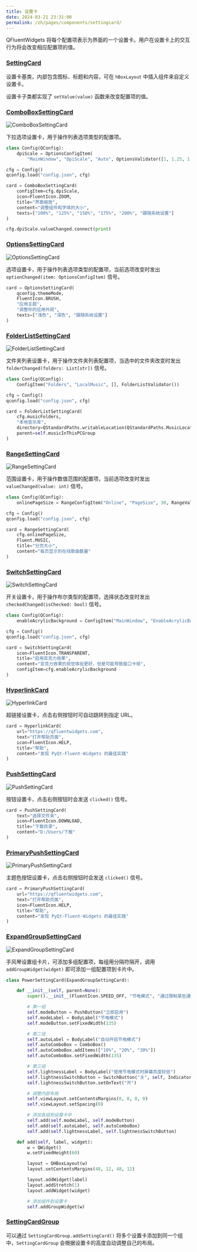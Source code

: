 ```yaml
---
title: 设置卡
date: 2024-03-21 23:31:00
permalink: /zh/pages/components/settingcard/
---
```


QFluentWidgets 将每个配置项表示为界面的一个设置卡。用户在设置卡上的交互行为将会改变相应配置项的值。

### [SettingCard](https://pyqt-fluent-widgets.readthedocs.io/zh-cn/latest/autoapi/qfluentwidgets/components/settings/setting_card/index.html#qfluentwidgets.components.settings.setting_card.SettingCard)

设置卡基类，内部包含图标、标题和内容，可在 `hBoxLayout` 中插入组件来自定义设置卡。

设置卡子类都实现了 `setValue(value)` 函数来改变配置项的值。


### [ComboBoxSettingCard](https://pyqt-fluent-widgets.readthedocs.io/zh-cn/latest/autoapi/qfluentwidgets/components/settings/setting_card/index.html#qfluentwidgets.components.settings.setting_card.ComboBoxSettingCard)

![ComboBoxSettingCard](/img/components/settingcard/ComboBoxSettingCard.png)

下拉选项设置卡，用于操作列表选项类型的配置项。

```python
class Config(QConfig):
    dpiScale = OptionsConfigItem(
        "MainWindow", "DpiScale", "Auto", OptionsValidator([1, 1.25, 1.5, 1.75, 2, "Auto"]), restart=True)

cfg = Config()
qconfig.load("config.json", cfg)

card = ComboBoxSettingCard(
    configItem=cfg.dpiScale,
    icon=FluentIcon.ZOOM,
    title="界面缩放",
    content="调整组件和字体的大小",
    texts=["100%", "125%", "150%", "175%", "200%", "跟随系统设置"]
)

cfg.dpiScale.valueChanged.connect(print)
```

### [OptionsSettingCard](https://pyqt-fluent-widgets.readthedocs.io/zh-cn/latest/autoapi/qfluentwidgets/components/settings/setting_card/index.html#qfluentwidgets.components.settings.setting_card.OptionsSettingCard)

![OptionsSettingCard](/img/components/settingcard/OptionsSettingCard.png)

选项设置卡，用于操作列表选项类型的配置项，当前选项改变时发出 `optionChanged(item: OptionsConfigItem)` 信号。

```python
card = OptionsSettingCard(
    qconfig.themeMode,
    FluentIcon.BRUSH,
    "应用主题",
    "调整你的应用外观",
    texts=["浅色", "深色", "跟随系统设置"]
)
```

### [FolderListSettingCard](https://pyqt-fluent-widgets.readthedocs.io/zh-cn/latest/autoapi/qfluentwidgets/components/settings/folder_list_setting_card/index.html)

![FolderListSettingCard](/img/components/settingcard/FolderListSettingCard.png)

文件夹列表设置卡，用于操作文件夹列表配置项，当选中的文件夹改变时发出 `folderChanged(folders: List[str])` 信号。

```python
class Config(QConfig):
    ConfigItem("Folders", "LocalMusic", [], FolderListValidator())

cfg = Config()
qconfig.load("config.json", cfg)

card = FolderListSettingCard(
    cfg.musicFolders,
    "本地音乐库",
    directory=QStandardPaths.writableLocation(QStandardPaths.MusicLocation),
    parent=self.musicInThisPCGroup
)
```


### [RangeSettingCard](https://pyqt-fluent-widgets.readthedocs.io/zh-cn/latest/autoapi/qfluentwidgets/components/settings/setting_card/index.html#qfluentwidgets.components.settings.setting_card.RangeSettingCard)

![RangeSettingCard](/img/components/settingcard/RangeSettingCard.png)

范围设置卡，用于操作数值范围的配置项，当前选项改变时发出 `valueChanged(value: int)` 信号。

```python
class Config(QConfig):
    onlinePageSize = RangeConfigItem("Online", "PageSize", 30, RangeValidator(0, 50))

cfg = Config()
qconfig.load("config.json", cfg)

card = RangeSettingCard(
    cfg.onlinePageSize,
    Fluent.MUSIC,
    title="分页大小",
    content="每页显示的在线歌曲数量"
)
```


### [SwitchSettingCard](https://pyqt-fluent-widgets.readthedocs.io/zh-cn/latest/autoapi/qfluentwidgets/components/settings/setting_card/index.html#qfluentwidgets.components.settings.setting_card.SwitchSettingCard)

![SwitchSettingCard](/img/components/settingcard/SwitchSettingCard.png)

开关设置卡，用于操作布尔类型的配置项，选择状态改变时发出 `checkedChanged(isChecked: bool)` 信号。

```python
class Config(QConfig):
    enableAcrylicBackground = ConfigItem("MainWindow", "EnableAcrylicBackground", False, BoolValidator())

cfg = Config()
qconfig.load("config.json", cfg)

card = SwitchSettingCard(
    icon=FluentIcon.TRANSPARENT,
    title="启用亚克力效果",
    content="亚克力效果的视觉体验更好，但是可能导致窗口卡顿",
    configItem=cfg.enableAcrylicBackground
)
```


### [HyperlinkCard](https://pyqt-fluent-widgets.readthedocs.io/zh-cn/latest/autoapi/qfluentwidgets/components/settings/setting_card/index.html#qfluentwidgets.components.settings.setting_card.HyperlinkCard)

![HyperlinkCard](/img/components/settingcard/HyperlinkCard.png)

超链接设置卡，点击右侧按钮时可自动跳转到指定 URL。

```python
card = HyperlinkCard(
    url="https://qfluentwidgets.com",
    text="打开帮助页面",
    icon=FluentIcon.HELP,
    title="帮助",
    content="发现 PyQt-Fluent-Widgets 的最佳实践"
)
```


### [PushSettingCard](https://pyqt-fluent-widgets.readthedocs.io/zh-cn/latest/autoapi/qfluentwidgets/components/settings/setting_card/index.html#qfluentwidgets.components.settings.setting_card.PushSettingCard)

![PushSettingCard](/img/components/settingcard/PushSettingCard.png)

按钮设置卡，点击右侧按钮时会发送 `clicked()` 信号。

```python
card = PushSettingCard(
    text="选择文件夹",
    icon=FluentIcon.DOWNLOAD,
    title="下载目录",
    content="D:/Users/下载"
)
```


### [PrimaryPushSettingCard](https://pyqt-fluent-widgets.readthedocs.io/zh-cn/latest/autoapi/qfluentwidgets/components/settings/setting_card/index.html#qfluentwidgets.components.settings.setting_card.PrimaryPushSettingCard)

![PrimaryPushSettingCard](/img/components/settingcard/PrimaryPushSettingCard.png)

主题色按钮设置卡，点击右侧按钮时会发送 `clicked()` 信号。

```python
card = PrimaryPushSettingCard(
    url="https://qfluentwidgets.com",
    text="打开帮助页面",
    icon=FluentIcon.HELP,
    title="帮助",
    content="发现 PyQt-Fluent-Widgets 的最佳实践"
)
```

### [ExpandGroupSettingCard](https://pyqt-fluent-widgets.readthedocs.io/en/latest/autoapi/qfluentwidgets/components/settings/expand_setting_card/index.html#qfluentwidgets.components.settings.expand_setting_card.ExpandGroupSettingCard)

![ExpandGroupSettingCard](/img/components/settingcard/ExpandGroupSettingCard.png)

手风琴设置组卡片，可添加多组配置项，每组用分隔符隔开，调用 `addGroupWidget(widget)` 即可添加一组配置项到卡片中。

```python
class PowerSettingCard(ExpandGroupSettingCard):

    def __init__(self, parent=None):
        super().__init__(FluentIcon.SPEED_OFF, "节电模式", "通过限制某些通知和后台活动降低电池消耗", parent)

        # 第一组
        self.modeButton = PushButton("立即启用")
        self.modeLabel = BodyLabel("节电模式")
        self.modeButton.setFixedWidth(135)

        # 第二组
        self.autoLabel = BodyLabel("自动开启节电模式")
        self.autoComboBox = ComboBox()
        self.autoComboBox.addItems(["10%", "20%", "30%"])
        self.autoComboBox.setFixedWidth(135)

        # 第三组
        self.lightnessLabel = BodyLabel("使用节电模式时屏幕亮度较低")
        self.lightnessSwitchButton = SwitchButton("关", self, IndicatorPosition.RIGHT)
        self.lightnessSwitchButton.setOnText("开")

        # 调整内部布局
        self.viewLayout.setContentsMargins(0, 0, 0, 0)
        self.viewLayout.setSpacing(0)

        # 添加各组到设置卡中
        self.add(self.modeLabel, self.modeButton)
        self.add(self.autoLabel, self.autoComboBox)
        self.add(self.lightnessLabel, self.lightnessSwitchButton)

    def add(self, label, widget):
        w = QWidget()
        w.setFixedHeight(60)

        layout = QHBoxLayout(w)
        layout.setContentsMargins(48, 12, 48, 12)

        layout.addWidget(label)
        layout.addStretch(1)
        layout.addWidget(widget)

        # 添加组件到设置卡
        self.addGroupWidget(w)
```


### [SettingCardGroup](https://pyqt-fluent-widgets.readthedocs.io/zh-cn/latest/autoapi/qfluentwidgets/components/settings/setting_card_group/index.html)

可以通过 `SettingCardGroup.addSettingCard()` 将多个设置卡添加到同一个组中，`SettingCardGroup` 会根据设置卡的高度自动调整自己的布局。